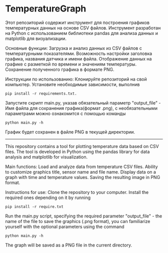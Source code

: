 # TemperatureGraph
Этот репозиторий содержит инструмент для построения графиков температурных данных на основе CSV файлов.
Инструмент разработан на Python с использованием библиотеки pandas для анализа данных и matplotlib для визуализации.

Основные функции:
Загрузка и анализ данных из CSV файлов с температурными показателями.
Возможность настройки заголовка графика, названия датчика и имени файла.
Отображение данных на графике с разметкой по времени и значениям температуры.
Сохранение полученного графика в формате PNG.

Инструкции по использованию:
Клонируйте репозиторий на свой компьютер.
Установите необходимые зависимости, выполнив
```
pip install -r requirements.txt.
```
Запустите скрипт main.py, указав обязательный параметр "output_file" - Имя файла для сохранения графика(формат .png), с необязательными параметрами можно ознакомится с помощью команды
```
python main.py -h
```
График будет сохранен в файле PNG в текущей директории.

--------------------------------------------------------------------------------------------------------------------------------------------------------------------------------------------------------


This repository contains a tool for plotting temperature data based on CSV files.
The tool is developed in Python using the pandas library for data analysis and matplotlib for visualization.

Main functions:
Load and analyze data from temperature CSV files.
Ability to customize graphics title, sensor name and file name.
Display data on a graph with time and temperature values.
Saving the resulting image in PNG format.

Instructions for use:
Clone the repository to your computer.
Install the required ones depending on it by running
```
pip install -r require.txt
```
Run the main.py script, specifying the required parameter "output_file" - the name of the file to save the graphics (.png format), you can familiarize yourself with the optional parameters using the command 
```
python main.py -h
```
The graph will be saved as a PNG file in the current directory.

